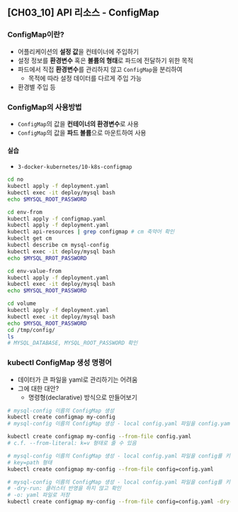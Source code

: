 ## [CH03_10] API 리소스 - ConfigMap

### ConfigMap이란?
- 어플리케이션의 **설정 값**을 컨테이너에 주입하기
- 설정 정보를 **환경변수** 혹은 **볼륨의 형태**로 파드에 전달하기 위한 목적
- 파드에서 직접 **환경변수**를 관리하지 않고 `ConfigMap`을 분리하여
  - 목적에 따라 설정 데이터를 다르게 주입 가능
- 환경별 주입 등

### ConfigMap의 사용방법
- `ConfigMap`의 값을 **컨테이너의 환경변수**로 사용
- `ConfigMap`의 값을 **파드 볼륨**으로 마운트하여 사용

#### 실습
- `3-docker-kubernetes/10-k8s-configmap`
```bash
cd no
kubectl apply -f deployment.yaml
kubectl exec -it deploy/mysql bash
echo $MYSQL_ROOT_PASSWORD

cd env-from
kubectl apply -f configmap.yaml
kubectl apply -f deployment.yaml
kubectl api-resources | grep configmap # cm 축약어 확인
kubeclt get cm
kubectl describe cm mysql-config 
kubectl exec -it deploy/mysql bash
echo $MYSQL_RROT_PASSWORD

cd env-value-from
kubectl apply -f deployment.yaml
kubectl exec -it deploy/mysql bash
echo $MYSQL_ROOT_PASSWORD

cd volume
kubectl apply -f deployment.yaml
kubectl exec -it deploy/mysql bash
echo $MYSQL_ROOT_PASSWORD
cd /tmp/config/
ls
# MYSQL_DATABASE, MYSQL_ROOT_PASSWORD 확인
```

### kubectl ConfigMap 생성 명령어
- 데이터가 큰 파일을 yaml로 관리하기는 어려움
- 그에 대한 대안?
  - 명령형(declarative) 방식으로 만들어보기
```bash
# mysql-config 이름의 ConfigMap 생성
kubectl create configmap my-config
# mysql-config 이름의 ConfigMap 생성 - local config.yaml 파일을 config.yaml을 키로 저장

kubectl create configmap my-config --from-file config.yaml
# c.f. --from-literal: k=v 형태로 줄 수 있음

# mysql-config 이름의 ConfigMap 생성 - local config.yaml 파일을 config를 키로 저장
# key=path 형태
kubectl create configmap my-config --from-file config=config.yaml

# mysql-config 이름의 ConfigMap 생성 - local config.yaml 파일을 config를 키로 저장
# -dry-run: 클러스터 반영을 하지 않고 확인
# -o: yaml 파일로 저장
kubectl create configmap my-config --from-file config=config.yaml -dry-run -o yaml
```